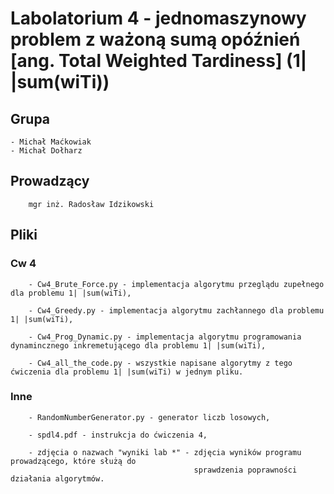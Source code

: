 # Labolatorium 4 - jednomaszynowy problem z ważoną sumą opóźnień [ang. Total Weighted Tardiness] (1| |sum(wiTi))

## Grupa 
    - Michał Maćkowiak
    - Michał Dołharz

## Prowadzący
        mgr inż. Radosław Idzikowski

## Pliki
### Cw 4
        - Cw4_Brute_Force.py - implementacja algorytmu przeglądu zupełnego dla problemu 1| |sum(wiTi),

        - Cw4_Greedy.py - implementacja algorytmu zachłannego dla problemu 1| |sum(wiTi),

        - Cw4_Prog_Dynamic.py - implementacja algorytmu programowania dynamincznego inkremetującego dla problemu 1| |sum(wiTi),

        - Cw4_all_the_code.py - wszystkie napisane algorytmy z tego ćwiczenia dla problemu 1| |sum(wiTi) w jednym pliku.

### Inne
        - RandomNumberGenerator.py - generator liczb losowych,

        - spdl4.pdf - instrukcja do ćwiczenia 4,

        - zdjęcia o nazwach "wyniki lab *" - zdjęcia wyników programu prowadzącego, które służą do 
                                             sprawdzenia poprawności działania algorytmów.